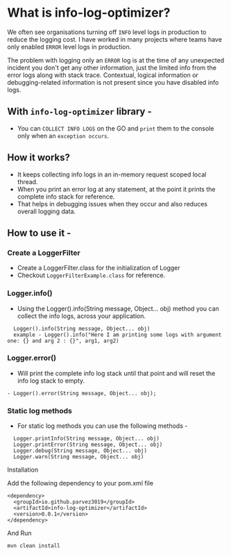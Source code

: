 # What is info-log-optimizer?

We often see organisations turning off `INFO` level logs in production to reduce the logging cost.
I have worked in many projects where teams have only enabled `ERROR` level logs in production.

The problem with logging only an `ERROR` log is at the time of any unexpected incident you don't get any other information, just the limited info from the error logs along with stack trace.
Contextual, logical information or debugging-related information is not present since you have disabled info logs.


## With `info-log-optimizer` library -
- You can `COLLECT INFO LOGS` on the GO and `print` them to the console only when an `exception occurs`.

## How it works? 
- It keeps collecting info logs in an in-memory request scoped local thread.
- When you print an error log at any statement, at the point it prints the complete info stack for reference.
- That helps in debugging issues when they occur and also reduces overall logging data.

## How to use it -

### Create a LoggerFilter
- Create a LoggerFilter.class for the initialization of Logger
- Checkout `LoggerFilterExample.class` for reference.

### Logger.info()
- Using the Logger().info(String message, Object... obj) method you can collect the info logs, across your application.

```
  Logger().info(String message, Object... obj)
  example - Logger().info("Here I am printing some logs with argument one: {} and arg 2 : {}", arg1, arg2)
```

### Logger.error()
- Will print the complete info log stack until that point and will reset the info log stack to empty.
```
- Logger().error(String message, Object... obj);
```

### Static log methods
- For static log methods you can use the following methods -
```
  Logger.printInfo(String message, Object... obj)
  Logger.printError(String message, Object... obj)
  Logger.debug(String message, Object... obj)
  Logger.warn(String message, Object... obj)
```

Installation

Add the following dependency to your pom.xml file
```
<dependency>
  <groupId>io.github.parvez3019</groupId>
  <artifactId>info-log-optimizer</artifactId>
  <version>0.0.1</version>
</dependency>
```

And Run
```
mvn clean install
```
